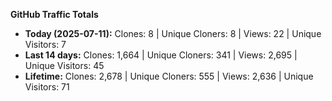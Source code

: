 
**GitHub Traffic Totals**

- **Today (2025-07-11):** Clones: 8 | Unique Cloners: 8 | Views: 22 | Unique Visitors: 7
- **Last 14 days:** Clones: 1,664 | Unique Cloners: 341 | Views: 2,695 | Unique Visitors: 45
- **Lifetime:** Clones: 2,678 | Unique Cloners: 555 | Views: 2,636 | Unique Visitors: 71
